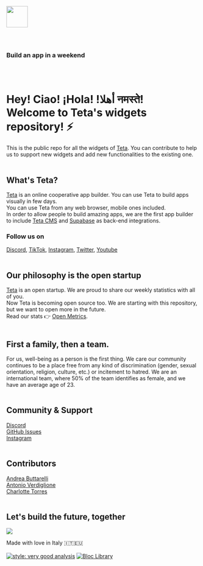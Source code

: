 <br>
<img src="https://sp-ao.shortpixel.ai/client/q_glossy,ret_img,w_1264/https://teta.so/wp-content/uploads/2021/06/Group-49.png" style="width:56px;margin-bottom:40px"/>

### Build an app in a weekend
<br><br>

# Hey! Ciao! ¡Hola! !أهلا नमस्ते!<br> Welcome to Teta's widgets repository! ⚡️
This is the public repo for all the widgets of [Teta](https://teta.so).
You can contribute to help us to support new widgets and add new functionalities to the existing one.
<br><br>

## What's Teta?
[Teta](https://teta.so) is an online cooperative app builder. You can use Teta to build apps visually in few days.<br>
You can use Teta from any web browser, mobile ones included.<br>
In order to allow people to build amazing apps, we are the first app builder to include [Teta CMS](https://teta.so) and [Supabase](https://supabase.com) as back-end integrations.
<br>
### Follow us on<br>
[Discord](http://discord.gg/z9MjHSMaSX), [TikTok](https://www.tiktok.com/@teta.so), [Instagram](https://www.instagram.com/teta.so/), [Twitter](https://twitter.com/tetabuilder), [Youtube](https://www.youtube.com/channel/UCuj5yqb6kx_gXTHXlTGNF0Q)
<br><br>

## Our philosophy is the open startup
[Teta](https://teta.so) is an open startup. We are proud to share our weekly statistics with all of you. <br>
Now Teta is becoming open source too. We are starting with this repository, but we want to open more in the future.<br>
Read our stats 👉 [Open Metrics](https://teta.so/metrics).
<br><br>

## First a family, then a team.
For us, well-being as a person is the first thing. We care our community continues to be a place free from any kind of discrimination (gender, sexual orientation, religion, culture, etc.) or incitement to hatred.
We are an international team, where 50% of the team identifies as female, and we have an average age of 23.
<br>
<br>

## Community & Support
[Discord](http://discord.gg/z9MjHSMaSX)<br>
[GitHub Issues](https://github.com/TetaBuilder/teta_widgets/issues)<br>
[Instagram](http://instagram.com/teta.so)<br>
<br>

## Contributors
[Andrea Buttarelli](https://www.linkedin.com/in/andreabuttarelli/)<br/>
[Antonio Verdiglione](https://www.linkedin.com/in/antonioverdiglione/)<br/>
[Charlotte Torres](https://www.linkedin.com/in/charlotte-torres/)<br/>
<br>

## Let's build the future, together
<img src="https://media2.giphy.com/media/YOvOkaS5ZKfimDIgwJ/giphy.gif?cid=ecf05e472ipczxdp8km6z40b4fb7q2vin64hh9xqswqyq0gb&rid=giphy.gif&ct=g" />

Made with love in Italy 🇮🇹🇪🇺
<br><br>
[![style: very good analysis](https://img.shields.io/badge/style-very_good_analysis-B22C89.svg)](https://pub.dev/packages/very_good_analysis)
<a href="https://github.com/felangel/bloc"><img src="https://tinyurl.com/bloc-library" alt="Bloc Library"></a>


